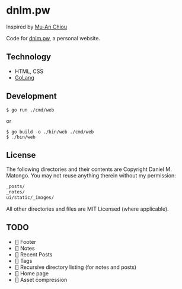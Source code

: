 # dnlm.pw

Inspired by [Mu-An Chiou](https://github.com/muan/site)

Code for [dnlm.pw](https://dnlm.pw), a personal website.

## Technology

- HTML, CSS
- [GoLang](https://golang.org/)

## Development

```
$ go run ./cmd/web
```
or

```
$ go build -o ./bin/web ./cmd/web
$ ./bin/web
```

## License

The following directories and their contents are Copyright Daniel M. Matongo. You may not reuse anything therein without my permission:

```sh
_posts/
_notes/
ui/static/_images/
```

All other directories and files are MIT Licensed (where applicable).


## TODO
- [] Footer
- [] Notes
- [] Recent Posts
- [] Tags
- [] Recursive directory listing (for notes and posts)
- [] Home page
- [] Asset compression
